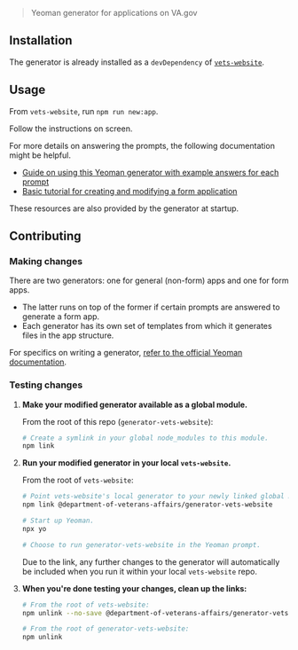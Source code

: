 > Yeoman generator for applications on VA.gov

## Installation

The generator is already installed as a `devDependency` of [`vets-website`](https://github.com/department-of-veterans-affairs/vets-website).

## Usage

From `vets-website`, run `npm run new:app`.

Follow the instructions on screen.

For more details on answering the prompts, the following documentation might be helpful.

- [Guide on using this Yeoman generator with example answers for each prompt](https://department-of-veterans-affairs.github.io/veteran-facing-services-tools/platform/tools/generator/)
- [Basic tutorial for creating and modifying a form application](https://department-of-veterans-affairs.github.io/veteran-facing-services-tools/forms/form-tutorial-basic)

These resources are also provided by the generator at startup.

## Contributing

### Making changes

There are two generators: one for general (non-form) apps and one for form apps.
- The latter runs on top of the former if certain prompts are answered to generate a form app.
- Each generator has its own set of templates from which it generates files in the app structure.

For specifics on writing a generator, [refer to the official Yeoman documentation](https://yeoman.github.io/generator/).

### Testing changes

1. **Make your modified generator available as a global module.**

    From the root of this repo (`generator-vets-website`):
    
    ```sh
    # Create a symlink in your global node_modules to this module.
    npm link
    ```

2. **Run your modified generator in your local `vets-website`.**

    From the root of `vets-website`:

    ```sh
    # Point vets-website's local generator to your newly linked global module.
    npm link @department-of-veterans-affairs/generator-vets-website

    # Start up Yeoman.
    npx yo

    # Choose to run generator-vets-website in the Yeoman prompt.
    ```

    Due to the link, any further changes to the generator will automatically be included when you run it within your local `vets-website` repo.

3. **When you're done testing your changes, clean up the links:**

    ```sh
    # From the root of vets-website:
    npm unlink --no-save @department-of-veterans-affairs/generator-vets-website

    # From the root of generator-vets-website:
    npm unlink
    ```
